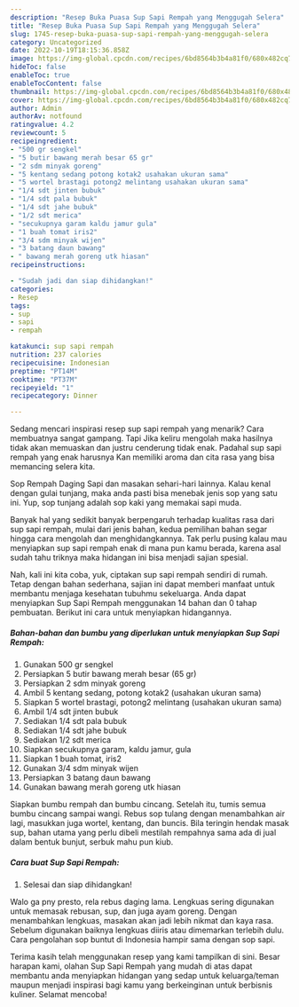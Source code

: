 ```yaml
---
description: "Resep Buka Puasa Sup Sapi Rempah yang Menggugah Selera"
title: "Resep Buka Puasa Sup Sapi Rempah yang Menggugah Selera"
slug: 1745-resep-buka-puasa-sup-sapi-rempah-yang-menggugah-selera
category: Uncategorized
date: 2022-10-19T18:15:36.858Z
image: https://img-global.cpcdn.com/recipes/6bd8564b3b4a81f0/680x482cq70/sup-sapi-rempah-foto-resep-utama.jpg
hideToc: false
enableToc: true
enableTocContent: false
thumbnail: https://img-global.cpcdn.com/recipes/6bd8564b3b4a81f0/680x482cq70/sup-sapi-rempah-foto-resep-utama.jpg
cover: https://img-global.cpcdn.com/recipes/6bd8564b3b4a81f0/680x482cq70/sup-sapi-rempah-foto-resep-utama.jpg
author: Admin
authorAv: notfound
ratingvalue: 4.2
reviewcount: 5
recipeingredient:
- "500 gr sengkel"
- "5 butir bawang merah besar 65 gr"
- "2 sdm minyak goreng"
- "5 kentang sedang potong kotak2 usahakan ukuran sama"
- "5 wortel brastagi potong2 melintang usahakan ukuran sama"
- "1/4 sdt jinten bubuk"
- "1/4 sdt pala bubuk"
- "1/4 sdt jahe bubuk"
- "1/2 sdt merica"
- "secukupnya garam kaldu jamur gula"
- "1 buah tomat iris2"
- "3/4 sdm minyak wijen"
- "3 batang daun bawang"
- " bawang merah goreng utk hiasan"
recipeinstructions:

- "Sudah jadi dan siap dihidangkan!"
categories:
- Resep
tags:
- sup
- sapi
- rempah

katakunci: sup sapi rempah 
nutrition: 237 calories
recipecuisine: Indonesian
preptime: "PT14M"
cooktime: "PT37M"
recipeyield: "1"
recipecategory: Dinner

---
```



Sedang mencari inspirasi resep sup sapi rempah yang menarik? Cara membuatnya sangat gampang. Tapi Jika keliru mengolah maka hasilnya tidak akan memuaskan dan justru cenderung tidak enak. Padahal sup sapi rempah yang enak harusnya Kan memiliki aroma dan cita rasa yang bisa memancing selera kita.


Sop Rempah Daging Sapi dan masakan sehari-hari lainnya. Kalau kenal dengan gulai tunjang, maka anda pasti bisa menebak jenis sop yang satu ini. Yup, sop tunjang adalah sop kaki yang memakai sapi muda.

Banyak hal yang sedikit banyak berpengaruh terhadap kualitas rasa dari sup sapi rempah, mulai dari jenis bahan, kedua pemilihan bahan segar hingga cara mengolah dan menghidangkannya. Tak perlu pusing kalau mau menyiapkan sup sapi rempah enak di mana pun kamu berada, karena asal sudah tahu triknya maka hidangan ini bisa menjadi sajian spesial.


Nah, kali ini kita coba, yuk, ciptakan sup sapi rempah sendiri di rumah. Tetap dengan bahan sederhana, sajian ini dapat memberi manfaat untuk membantu menjaga kesehatan tubuhmu sekeluarga. Anda dapat menyiapkan Sup Sapi Rempah menggunakan 14 bahan dan 0 tahap pembuatan. Berikut ini cara untuk menyiapkan hidangannya.

<!--inarticleads1-->

##### Bahan-bahan dan bumbu yang diperlukan untuk menyiapkan Sup Sapi Rempah:

1. Gunakan 500 gr sengkel
1. Persiapkan 5 butir bawang merah besar (65 gr)
1. Persiapkan 2 sdm minyak goreng
1. Ambil 5 kentang sedang, potong kotak2 (usahakan ukuran sama)
1. Siapkan 5 wortel brastagi, potong2 melintang (usahakan ukuran sama)
1. Ambil 1/4 sdt jinten bubuk
1. Sediakan 1/4 sdt pala bubuk
1. Sediakan 1/4 sdt jahe bubuk
1. Sediakan 1/2 sdt merica
1. Siapkan secukupnya garam, kaldu jamur, gula
1. Siapkan 1 buah tomat, iris2
1. Gunakan 3/4 sdm minyak wijen
1. Persiapkan 3 batang daun bawang
1. Gunakan  bawang merah goreng utk hiasan


Siapkan bumbu rempah dan bumbu cincang. Setelah itu, tumis semua bumbu cincang sampai wangi. Rebus sop tulang dengan menambahkan air lagi, masukkan juga wortel, kentang, dan buncis. Bila teringin hendak masak sup, bahan utama yang perlu dibeli mestilah rempahnya sama ada di jual dalam bentuk bunjut, serbuk mahu pun kiub. 

<!--inarticleads2-->

##### Cara buat Sup Sapi Rempah:


1. Selesai dan siap dihidangkan!

Walo ga pny presto, rela rebus daging lama. Lengkuas sering digunakan untuk memasak rebusan, sup, dan juga ayam goreng. Dengan menambahkan lengkuas, masakan akan jadi lebih nikmat dan kaya rasa. Sebelum digunakan baiknya lengkuas diiris atau dimemarkan terlebih dulu. Cara pengolahan sop buntut di Indonesia hampir sama dengan sop sapi. 

Terima kasih telah menggunakan resep yang kami tampilkan di sini. Besar harapan kami, olahan Sup Sapi Rempah yang mudah di atas dapat membantu anda menyiapkan hidangan yang sedap untuk keluarga/teman maupun menjadi inspirasi bagi kamu yang berkeinginan untuk berbisnis kuliner. Selamat mencoba!
